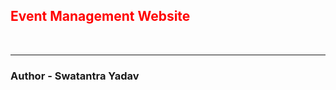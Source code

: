 <h2 style = "color: red">Event Management Website</h2>
<br><hr>

<h3>Author - Swatantra Yadav</h3>


